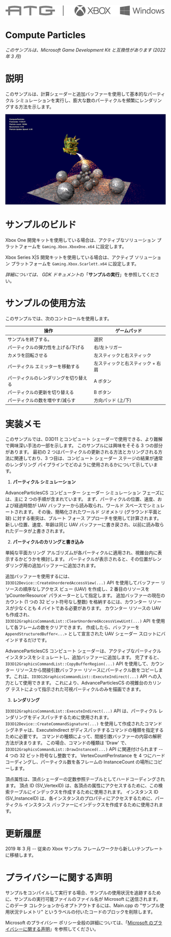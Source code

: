 ![](./media/image1.png)

# Compute Particles

*このサンプルは、Microsoft Game Development Kit と互換性があります (2022 年 3 月)*

# 説明

このサンプルは、計算シェーダーと追加バッファーを使用して基本的なパーティクル シミュレーションを実行し、膨大な数のパーティクルを頻繁にレンダリングする方法を示します。

![](./media/image3.png)

# サンプルのビルド

Xbox One 開発キットを使用している場合は、アクティブなソリューション プラットフォームを `Gaming.Xbox.XboxOne.x64` に設定します。

Xbox Series X|S 開発キットを使用している場合は、アクティブ ソリューション プラットフォームを `Gaming.Xbox.Scarlett.x64` に設定します。

*詳細については、* *GDK ドキュメント*の「__サンプルの実行__」を参照してください。

# サンプルの使用方法

このサンプルでは、次のコントロールを使用します。

| 操作 | ゲームパッド |
|---|---|
| サンプルを終了する。 | 選択 |
| パーティクルの弾力性を上げる/下げる | 右/左トリガー |
| カメラを回転させる | 左スティックと右スティック |
| パーティクル エミッターを移動する | 左スティックと右スティック + 右肩 |
| パーティクルのレンダリングを切り替える | A ボタン |
| パーティクルの更新を切り替える | B ボタン |
| パーティクルの数を増やす/減らす | 方向パッド (上/下) |

# 実装メモ

このサンプルでは、D3D11 とコンピュート シェーダーで使用できる、より難解で興味深い手法の一部を示します。 このサンプルには興味をそそる 3 つの部分があります。 最初の 2 つはパーティクルの更新される方法とカリングされる方法に関連しており、3 つ目は、コンピュート シェーダー ステージの結果が通常のレンダリング パイプラインでどのように使用されるかについて示しています。

1. **パーティクル シミュレーション**

AdvanceParticlesCS コンピューター シェーダー シミュレーション フェーズには、主に 2 つの手順が含まれています。 まず、パーティクルの位置、速度、および経過時間が UAV バッファーから読み取られ、ワールド スペースでシミュレートされます。 その後、簡略化されたワールド ジオメトリ (グラウンド平面と球) に対する衝突は、ブルート フォース アプローチを使用して計算されます。 新しい位置、速度、年齢は同じ UAV バッファーに書き戻され、以前に読み取られたデータが上書きされます。

2. **パーティクルのカリングと書き込み**

単純な平面カリング アルゴリズムが各パーティクルに適用され、視錐台内に表示するかどうかを検討します。 パーティクルが表示されると、その位置がレンダリング用の追加バッファーに追加されます。

追加バッファーを使用するには、 `ID3D12Device::CreateUnorderedAccessView(...)` API を使用してバッファー リソースの順序なしアクセス ビュー (UAV) を作成し、2 番目のリソースを 'pCounterResource' パラメーターとして指定します。 追加バッファーの現在のカウント (1 つの 32 ビット符号なし整数) を格納するには、カウンター リソースが少なくとも 4 バイトである必要があります。 カウンター リソースの UAV も作成され、 `ID3D12GraphicsCommandList::ClearUnorderedAccessViewUint(...)` API を使用して各フレームの数をクリアできます。 作成したら、バッファーを `AppendStructuredBuffer<...>` として宣言された UAV シェーダー スロットにバインドするだけです。

AdvanceParticlesCS コンピュート シェーダーは、アクティブなパーティクル インスタンスをシミュレートし、追加バッファーに追加します。 完了すると、`ID3D12GraphicsCommandList::CopyBufferRegion(...)` API を使用して、カウンター リソースから間接引数バッファー リソースにパーティクル数をコピーします。これは、`ID3D12GraphicsCommandList::ExecuteIndirect(...)` API への入力として使用できます。 これにより、AdvanceParticlesCS の視錐台のカリング テストによって指示された可視パーティクルのみを描画できます。

3. **レンダリング**

`ID3D12GraphicsCommandList::ExecuteIndirect(...)` API は、パーティクル レンダリングをディスパッチするために使用されます。 `ID3D12Device::CreateCommandSignature(...)` を使用して作成されたコマンド シグネチャは、ExecuteIndirect がディスパッチするコマンドの種類を指定するために必要です。 コマンドの種類によって、間接引数バッファーの内容の解釈方法が決まります。 この場合、コマンドの種類は 'Draw' で、`ID3D12GraphicsCommandList::DrawInstanced(...)` API に関連付けられます -- 4 つの 32 ビット符号なし整数です。 VertexCountPerInstance を 4 つにハードコーディングし、パーティクル数を各フレームの InstanceCount の場所にコピーします。

頂点属性は、頂点シェーダーの定数参照テーブルとしてハードコーディングされます。 頂点 ID (SV_VertexID) は、各頂点の属性にアクセスするために、この検索テーブルにインデックスを作成するために使用されます。 インスタンス ID (SV_InstanceID) は、各インスタンスのプロパティにアクセスするために、パーティクル インスタンス バッファーにインデックスを作成するために使用されます。

# 更新履歴

2019 年 3 月 -- 従来の Xbox サンプル フレームワークから新しいテンプレートに移植します。

# プライバシーに関する声明

サンプルをコンパイルして実行する場合、サンプルの使用状況を追跡するために、サンプルの実行可能ファイルのファイル名が Microsoft に送信されます。 このデータ コレクションからオプトアウトするには、Main.cpp の "サンプル使用状況テレメトリ" というラベルの付いたコードのブロックを削除します。

Microsoft のプライバシー ポリシー全般の詳細については、「[Microsoft のプライバシーに関する声明](https://privacy.microsoft.com/en-us/privacystatement/)」を参照してください。


